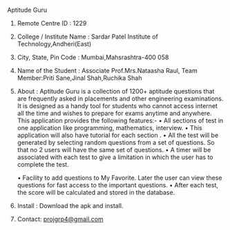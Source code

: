 Aptitude Guru 

1.	Remote Centre ID : 1229
2.	College / Institute Name : Sardar Patel Institute of Technology,Andheri(East)
3.	City, State, Pin Code : Mumbai,Mahsrashtra-400 058
4.	Name of the Student : Associate Prof.Mrs.Nataasha Raul, Team Member:Priti Sane,Jinal Shah,Ruchika Shah
5.	About : Aptitude Guru is a collection of 1200+ aptitude questions that are frequently asked in placements and other       engineering examinations. It is designed as a handy tool for students who cannot access internet all the time and         wishes to prepare for exams anytime and anywhere.
    This application provides the following features:-
    •	All sections of test in one application like programming, mathematics, interview.
    •	This application will also have tutorial for each section .
    •	All the test will be generated by selecting random questions from a set of questions. So that no 2 users will have        the  same set of questions.
    •	A timer will be associated with each test to give a limitation in which the user has to complete the test.

    •	Facility to add questions to My Favorite. Later the user can view these questions for fast access to the important        questions.
    •	After each test, the score will be calculated and stored in the database.


6.	 Install : Download the apk and install.
7.	Contact: projgrp4@gmail.com

